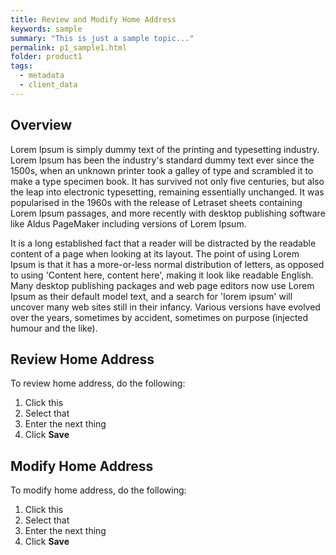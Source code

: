 ```yaml
---
title: Review and Modify Home Address
keywords: sample
summary: "This is just a sample topic..."
permalink: p1_sample1.html
folder: product1
tags: 
  - metadata
  - client_data
---
```


## Overview  

Lorem Ipsum is simply dummy text of the printing and typesetting industry. Lorem Ipsum has been the industry's standard dummy text ever since the 1500s, when an unknown printer took a galley of type and scrambled it to make a type specimen book. It has survived not only five centuries, but also the leap into electronic typesetting, remaining essentially unchanged. It was popularised in the 1960s with the release of Letraset sheets containing Lorem Ipsum passages, and more recently with desktop publishing software like Aldus PageMaker including versions of Lorem Ipsum.

It is a long established fact that a reader will be distracted by the readable content of a page when looking at its layout. The point of using Lorem Ipsum is that it has a more-or-less normal distribution of letters, as opposed to using 'Content here, content here', making it look like readable English. Many desktop publishing packages and web page editors now use Lorem Ipsum as their default model text, and a search for 'lorem ipsum' will uncover many web sites still in their infancy. Various versions have evolved over the years, sometimes by accident, sometimes on purpose (injected humour and the like).


## Review Home Address  

To review home address, do the following:  
1. Click this  
2. Select that  
3. Enter the next thing  
4. Click **Save**  


## Modify Home Address  

To modify home address, do the following:  
1. Click this  
2. Select that  
3. Enter the next thing  
4. Click **Save**  

